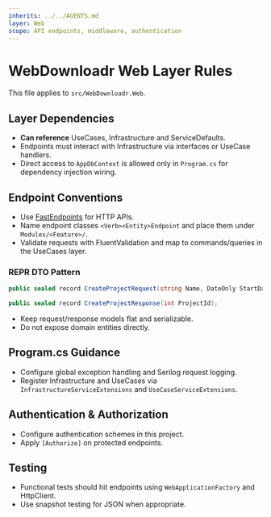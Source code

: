 ```yaml
---
inherits: ../../AGENTS.md
layer: Web
scope: API endpoints, middleware, authentication
---
```


# WebDownloadr Web Layer Rules

This file applies to `src/WebDownloadr.Web`.

## Layer Dependencies

- **Can reference** UseCases, Infrastructure and ServiceDefaults.
- Endpoints must interact with Infrastructure via interfaces or UseCase handlers.
- Direct access to `AppDbContext` is allowed only in `Program.cs` for dependency injection wiring.

## Endpoint Conventions

- Use [FastEndpoints](https://fast-endpoints.com/docs/introduction) for HTTP APIs.
- Name endpoint classes `<Verb><Entity>Endpoint` and place them under `Modules/<Feature>/`.
- Validate requests with FluentValidation and map to commands/queries in the UseCases layer.

### REPR DTO Pattern

```csharp
public sealed record CreateProjectRequest(string Name, DateOnly StartDate);

public sealed record CreateProjectResponse(int ProjectId);

```

- Keep request/response models flat and serializable.
- Do not expose domain entities directly.

## Program.cs Guidance

- Configure global exception handling and Serilog request logging.
- Register Infrastructure and UseCases via `InfrastructureServiceExtensions` and `UseCaseServiceExtensions`.

## Authentication & Authorization

- Configure authentication schemes in this project.
- Apply `[Authorize]` on protected endpoints.

## Testing

- Functional tests should hit endpoints using `WebApplicationFactory` and HttpClient.
- Use snapshot testing for JSON when appropriate.
